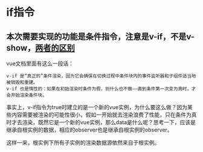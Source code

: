 # if指令

## 本次需要实现的功能是条件指令，注意是v-if，不是v-show，[两者的区别](https://cn.vuejs.org/v2/guide/conditional.html#v-if-vs-v-show)

vue文档里面有这么一段话：
```
v-if 是“真正的”条件渲染，因为它会确保在切换过程中条件块内的事件监听器和子组件适当地被销毁和重建。
v-if 也是惰性的：如果在初始渲染时条件为假，则什么也不做——直到条件第一次变为真时，才会开始渲染条件块。
```
事实上，v-if指令为true时建立的是一个新的vue实例，为什么要这么做？因为某些内容需要被渲染的可能性很小，假如一开始就去渲染浪费了性能，只在条件为真时才去渲染，既然它是一个新的vue实例，那么data是什么呢？思考一下，应该是继承自根实例的数据，相应的observer也是继承自根实例的observer。

这样一来，根实例下所有子实例的渲染数据源依然来自于根实例。

